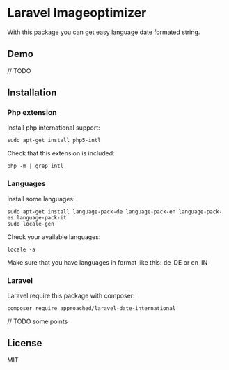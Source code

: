 # Laravel Imageoptimizer

With this package you can get easy language date formated string.

## Demo
// TODO

## Installation

### Php extension

Install php international support:
```
sudo apt-get install php5-intl 
```
Check that this extension is included:
```
php -m | grep intl
```

### Languages
Install some languages:
```
sudo apt-get install language-pack-de language-pack-en language-pack-es language-pack-it
sudo locale-gen
```

Check your available languages:
```
locale -a
```
Make sure that you have languages in format like this: de_DE or en_IN

### Laravel

Laravel require this package with composer:
```
composer require approached/laravel-date-international
```

// TODO some points

## License
MIT
